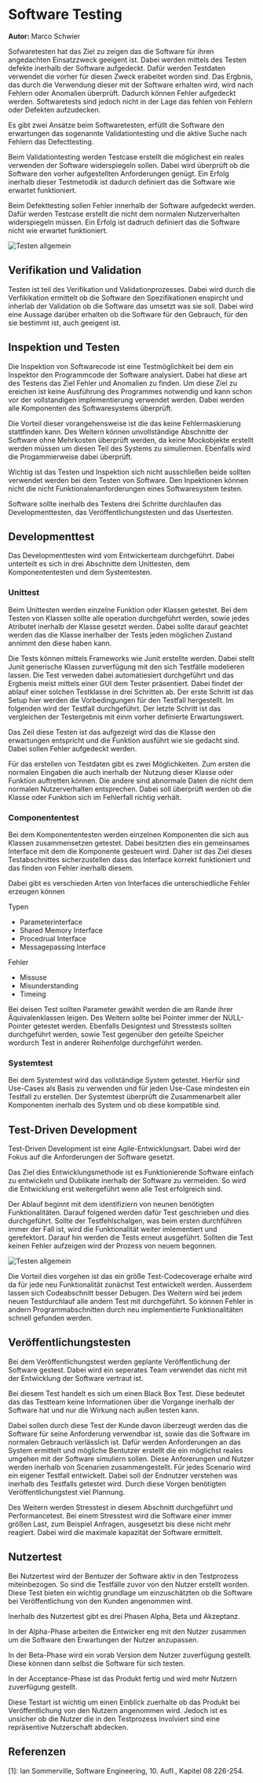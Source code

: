 # Software Testing

**Autor:** Marco Schwier

Sofwaretesten hat das Ziel zu zeigen das die Software für ihren angedachten Einsatzzweck geeigent ist. Dabei werden mittels des Testen defekte inerhalb der Software aufgedeckt. Dafür werden Testdaten verwendet die vorher für diesen Zweck erabeitet worden sind. Das Ergbnis, das durch die Verwendung dieser mit der Software erhalten wird, wird nach Fehlern oder Anomalien überprüft. Dadurch können Fehler aufgedeckt werden. Softwaretests sind jedoch nicht in der Lage das fehlen von Fehlern oder Defekten aufzudecken.

Es gibt zwei Ansätze beim Softwaretesten, erfüllt die Software den erwartungen das sogenannte Validationtesting und die aktive Suche nach Fehlern das Defecttesting.

Beim Validationtesting werden Testcase erstellt die möglichest ein reales verwenden der Software widerspiegeln sollen. Dabei wird überprüft ob die Software den vorher aufgestellten Anforderungen genügt. Ein Erfolg inerhalb dieser Testmetodik ist dadurch definiert das die Software wie erwartet funktioniert.

Beim Defekttesting sollen Fehler innerhalb der Software aufgedeckt werden. Dafür werden Testcase erstellt die nicht dem normalen Nutzerverhalten widerspiegeln müssen. Ein Erfolg ist dadruch definiert das die Software nicht wie erwartet funktioniert.

![Testen allgemein](./media/Picture1.png)

## Verifikation und Validation
Testen ist teil des Verifikation und Validationprozesses. Dabei wird durch die Verfikikation ermittelt ob die Software den Spezifikationen enspircht und inherlab der Validation ob die Software das umsetzt was sie soll. Dabei wird eine Aussage darüber erhalten ob die Software für den Gebrauch, für den sie bestimmt ist, auch geeigent ist.

## Inspektion und Testen
Die Inspektion von Softwarecode ist eine Testmöglichkeit bei dem ein Inspektor den Programmcode der Software analysiert. Dabei hat diese art des Testens das Ziel Fehler und Anomalien zu finden. Um diese Ziel zu ereichen ist keine Ausführung des Programmes notwendig und kann schon vor der vollstandigen implementierung verwendet werden. Dabei werden alle Komponenten des Softwaresystems überprüft.

Die Vorteil dieser vorangehensweise ist die das keine Fehlermaskierung stattfinden kann. Des Weitern können unvollständige Abschnitte der Software ohne Mehrkosten überprüft werden, da keine Mockobjekte erstellt werden müssen um diesen Teil des Systems zu simuliernen. Ebenfalls wird die Progammierweise dabei überprüft.

Wichtig ist das Testen und Inspektion sich nicht ausschließen beide sollten verwendet werden bei dem Testen von Software. Den Inpektionen können nicht die nicht Funktionalenanforderungen eines Softwaresystem testen.

Software sollte inerhalb des Testens drei Schritte durchlaufen das Developmenttesten, das Veröffentlichungstesten und das Usertesten.

## Developmenttest
Das Developmenttesten wird vom Entwickerteam durchgeführt. Dabei unterteilt es sich in drei Abschnitte dem Unittesten, dem Komponententesten und dem Systemtesten.

### Unittest
Beim Unittesten werden einzelne Funktion oder Klassen getestet. Bei dem Testen von Klassen sollte alle operation durchgeführt werden, sowie jedes Atributet inerhalb der Klasse gesetzt werden. Dabei sollte darauf geachtet werden das die Klasse inerhalber der Tests jeden möglichen Zustand annimmt den diese haben kann.

Die Tests können mittels Frameworks wie Junit erstellte werden. Dabei stellt Junit generische Klassen zurverfügung mit den sich Testfälle modelieren lassen. Die Test verweden dabei automatiesiert durchgeführt und das Ergbenis meist mittels einer GUI dem Tester präsentiert. Dabei findet der ablauf einer solchen Testklasse in drei Schritten ab. Der erste Schritt ist das Setup hier werden die Vorbedingungen für den Testfall hergestellt. Im folgenden wird der Testfall durchgeführt. Der letzte Schritt ist das vergleichen der Testergebnis mit einm vorher definierte Erwartungswert.

Das Zeil diese Testen ist das aufgezeigt wird das die Klasse den erwartungen entspricht und die Funktion ausführt wie sie gedacht sind. Dabei sollen Fehler aufgedeckt werden.

Für das erstellen von Testdaten gibt es zwei Möglichkeiten. Zum ersten die normalen Eingaben die auch inerhalb der Nutzung dieser Klasse oder Funktion auftretten können. Die andere sind abnormale Daten die nicht dem normalen Nutzerverhalten entsprechen. Dabei soll überprüft werden ob die Klasse oder Funktion sich im Fehlerfall richtig verhält.

### Componententest
Bei dem Komponententesten werden einzelnen Komponenten die sich aus Klassen zusammensetzen getestet. Dabei besitzten dies ein gemeinsames Interface mit dem die Komponente gesteuert wird. Daher ist das Ziel dieses Testabschnittes sicherzustellen dass das Interface korrekt funktioniert und das finden von Fehler inerhalb diesem.

Dabei gibt es verschieden Arten von Interfaces die unterschiedliche Fehler erzeugen können

Typen
- Parameterinterface
- Shared Memory Interface
- Procedrual Interface
- Messagepassing Interface

Fehler
- Missuse
- Misunderstanding
- Timeing

Bei deisen Test sollten Parameter gewählt werden die am Rande ihrer Äquivalenklassen leigen. Des Weitern sollte bei Pointer immer der NULL-Pointer getestet werden. Ebenfalls Designtest und Stresstests sollten durchgeführt werden, sowie Test gegenüber den geteilte Speicher wordurch Test in anderer Reihenfolge durchgeführt werden.

### Systemtest
Bei dem Systemtest wird das vollständige System getestet. Hierfür sind Use-Cases als Basis zu verwenden und für jeden Use-Case mindesten ein Testfall zu erstellen. Der Systemtest überprüft die Zusammenarbeit aller Komponenten inerhalb des System und ob diese kompatible sind.

## Test-Driven Development
Test-Driven Development ist eine Agile-Entwicklungsart. Dabei wird der Fokus auf die Anforderungen der Software gesetzt.

Das Ziel dies Entwicklungsmethode ist es Funktionierende Software einfach zu entwickeln und Dublikate inerhalb der Software zu vermeiden. So wird die Entwicklung erst weitergeführt wenn alle Test erfolgreich sind.

Der Ablauf beginnt mit dem identifiziern von neunen benötigten Funktionalitäten. Darauf folgened werden dafür Test geschrieben und dies durchgeführt. Sollte der Testfehlschalgen, was beim ersten durchführen immer der Fall ist, wird die Funktionalität weiter imlementiert und gerefektort. Darauf hin werden die Tests erneut ausgeführt. Sollten die Test keinen Fehler aufzeigen wird der Prozess von neuem begonnen.

![Testen allgemein](./media/Picture2.png)

Die Vorteil dies vorgehen ist das ein größe Test-Codecoverage erhalte wird da für jede neu Funktionalität zunächst Test entwickelt werden. Ausserdem lassen sich Codeabschnitt besser Debugen. Des Weitern wird bei jedem neuen Testdurchlauf alle andern Test mit durchgeführt. So können Fehler in andern Programmabschnitten durch neu implementierte Funktionalitäten schnell gefunden werden.

## Veröffentlichungstesten
Bei dem Veröffentlichungstest werden geplante Veröffentlichung der Software gestest. Dabei wird ein seperates Team verwendet das nicht mit der Entwicklung der Software vertraut ist.

Bei diesem Test handelt es sich um einen Black Box Test. Diese bedeutet das das Testteam keine Informationen über die Vorgange inerhalb der Software hat und nur die Wirkung nach außen testen kann.
 
Dabei sollen durch diese Test der Kunde davon überzeugt werden das die Software für seine Anforderung verwendbar ist, sowie das die Software im normalen Gebrauch verlässlich ist. Dafür werden Anforderungen an das System ermittelt und mögliche Bentutzer erstellt die ein möglichst reales umgehen mit der Software simuliern sollen. Diese Anforerungen und Nutzer werden inerhalb von Scenarien zusammengestellt. Für jedes Scenario wird ein eigener Testfall entwickelt. Dabei soll der Endnutzer verstehen was inerhalb des Testfalls getestet wird. Durch diese Vorgen benötigten Veröffentlichungstest viel Plannung.

Des Weitern werden Stresstest in diesem Abschnitt durchgeführt und Performancetest. Bei einem Stresstest wird die Software einer immer größen Last, zum Beispiel Anfragen, ausgesetzt bis diese nicht mehr reagiert. Dabei wird die maximale kapazität der Software ermittelt.

## Nutzertest
Bei Nutzertest wird der Bentuzer der Software aktiv in den Testprozess miteinbezogen. So sind die Testfälle zuvor von den Nutzer erstellt worden. Diese Test bieten ein wichtig grundlage um einzuschätzten ob die Software bei Veröffentlichung von den Kunden angenommen wird.

Inerhalb des Nutzertest gibt es drei Phasen Alpha, Beta und Akzeptanz.

In der Alpha-Phase arbeiten die Entwicker eng mit den Nutzer zusammen um die Software den Erwartungen der Nutzer anzupassen.

In der Beta-Phase wird ein vorab Version dem Nutzer zuverfügung gestellt. Diese können dann selbst die Software für sich testen.

In der Acceptance-Phase ist das Produkt fertig und wird mehr Nutzern zuverfügung gestellt.

Diese Testart ist wichtig um einen Einblick zuerhalte ob das Produkt bei Veröffentlichung von den Nutzern angenommen wird. Jedoch ist es unsicher ob die Nutzer die in den Testprozess involviert sind eine repräsentive Nutzerschaft abdecken.

## Referenzen

[1]: Ian Sommerville, Software Engineering, 10. Aufl., Kapitel 08 226-254. <br>
